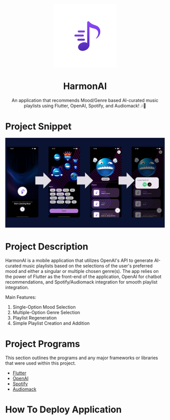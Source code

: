 <p align="center">
  <img src="assets/images/harmonailogo.png" alt="HarmonAI Logo" width="200"/>
</p>

<h1 align="center">HarmonAI</h1>

<p align="center">
  An application that recommends Mood/Genre based AI-curated music playlists using Flutter, OpenAI, Spotify, and Audiomack! 🎶🤖
</p>

# Project Snippet

![HarmonAI Banner](assets/images/harmonai_snippet.png)


# Project Description

HarmonAI is a mobile application that utilizes OpenAI's API to generate AI-curated music playlists based on 
the selections of the user's preferred mood and either a singular or multiple chosen genre(s). The app relies
on the power of Flutter as the front-end of the application, OpenAI for chatbot recommendations, and Spotify/Audiomack 
integration for smooth playlist integration. 

Main Features:
  1. Single-Option Mood Selection
  2. Multiple-Option Genre Selection
  3. Playlist Regeneration
  4. Simple Playlist Creation and Addition

# Project Programs
This section outlines the programs and any major frameworks or libraries that were used within this project.

- [Flutter](https://docs.flutter.dev/get-started/install)
- [OpenAI](https://platform.openai.com/api-keys)
- [Spotify](https://developer.spotify.com/dashboard)
- [Audiomack](https://audiomack.com/labtestingapi/song/easy-lab-testing-api)

# How To Deploy Application
